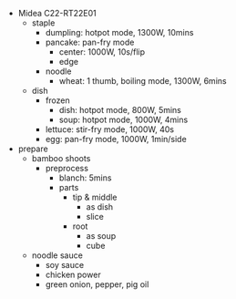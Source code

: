 - Midea C22-RT22E01
    - staple
        - dumpling: hotpot mode, 1300W, 10mins
        - pancake: pan-fry mode
            - center: 1000W, 10s/flip
            - edge
        - noodle
            - wheat: 1 thumb, boiling mode, 1300W, 6mins
    - dish
        - frozen 
            - dish: hotpot mode, 800W, 5mins
            - soup: hotpot mode, 1000W, 4mins
        - lettuce: stir-fry mode, 1000W, 40s
        - egg: pan-fry mode, 1000W, 1min/side
- prepare
    - bamboo shoots
        - preprocess
            - blanch: 5mins
            - parts
                - tip & middle
                    - as dish
                    - slice
                - root
                    - as soup
                    - cube
    - noodle sauce
        - soy sauce
        - chicken power
        - green onion, pepper, pig oil

